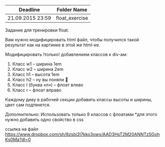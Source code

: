 ﻿Deadline         | Folder Name
-----------------|----------------
21.09.2015 23:59 | float_exercise

Задание для тренировки float.

Вам нужно модифицировать html файл, чтобы получился такой результат как на картинке в этой же html-ке.

Модифицировать !только! добавлением классов к div-ам:
1. Класс w1 – ширина 1em
2. Класс w2 – ширина 2em
3. Класс h1 – высота 1em
4. Класс h2 – ну вы поняли 
5. Класс l (буква «л») – флоат влево
6. Класс r – флоат вправо

Каждому диву в рабочей секции добавить классы высоты и ширины, цвет сам подтянется.

Дополнительно: Использовать только 8 классов с флоатами
*для этого нужно добавить одно свойство в css 


ссылка на файл 
https://www.dropbox.com/sh/8zsbi2l7kko3owx/AAD3HsT2M20ANNTzSGohKs0Ma?dl=0